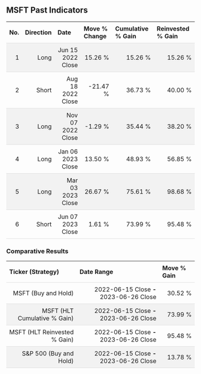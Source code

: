 
<style>
.hits {
            border-collapse: collapse;
            width: 100%;
        }
        .hits th, td {
            padding: 8px;
            border-bottom: 1px solid #ddd;
        }
        
        .hits td {text-align: right;}
        .hits th {text-align: left;}
        
        .hits tr:nth-child(even) {
            background-color: #f2f2f2;
        }
        
        .chartCol {
            width: 50%;
            float: left;
            padding: 20px;
        }  
</style>
    
<br>

## MSFT Past Indicators

<table class="hits">
    <tr>
        <th>No.</th>
        <th>Direction</th>
        <th>Date</th>
        <th>Move % Change</th>
        <th>Cumulative % Gain</th>
        <th>Reinvested % Gain</th>
      </tr>
    <tr>
        <td>1</td>
        <td>Long</td>
        <td>Jun 15 2022 Close</td>
        <td>15.26 %</td>
        <td>15.26 %</td>
        <td>15.26 %</td>
    </tr>
    <tr>
        <td>2</td>
        <td>Short</td>
        <td>Aug 18 2022 Close</td>
        <td>-21.47 %</td>
        <td>36.73 %</td>
        <td>40.00 %</td>
    </tr>
    <tr>
        <td>3</td>
        <td>Long</td>
        <td>Nov 07 2022 Close</td>
        <td>-1.29 %</td>
        <td>35.44 %</td>
        <td>38.20 %</td>
    </tr>
    <tr>
        <td>4</td>
        <td>Long</td>
        <td>Jan 06 2023 Close</td>
        <td>13.50 %</td>
        <td>48.93 %</td>
        <td>56.85 %</td>
    </tr>
    <tr>
        <td>5</td>
        <td>Long</td>
        <td>Mar 03 2023 Close</td>
        <td>26.67 %</td>
        <td>75.61 %</td>
        <td>98.68 %</td>
    </tr>
    <tr>
        <td>6</td>
        <td>Short</td>
        <td>Jun 07 2023 Close</td>
        <td>1.61 %</td>
        <td>73.99 %</td>
        <td>95.48 %</td>
    </tr>
    
</table>

### Comparative Results

<table class="hits">
    <thead>
        <th>Ticker (Strategy)</th>
        <th>Date Range</th>
        <th>Move % Gain</th>
    </thead>
    <tbody>
        <tr>
            <td>MSFT (Buy and Hold)</td>
            <td>2022-06-15 Close <b>-</b> 2023-06-26 Close</td>
            <td>30.52 %</td>
        </tr>
        <tr>
            <td>MSFT (HLT Cumulative % Gain)</td>
            <td>2022-06-15 Close <b>-</b> 2023-06-26 Close</td>
            <td>73.99 %</td>
        </tr>
        <tr>
            <td>MSFT (HLT Reinvested % Gain)</td>
            <td>2022-06-15 Close <b>-</b> 2023-06-26 Close</td>
            <td>95.48 %</td>
        </tr>
        <tr>
            <td>S&P 500 (Buy and Hold)</td>
            <td>2022-06-15 Close <b>-</b> 2023-06-26 Close</td>
            <td>13.78 %</td>
        </tr>
    </tbody>
</table>
<br>
<br>